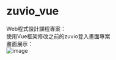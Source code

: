 # zuvio_vue

Web程式設計課程專案：  
使用Vue框架修改之前的zuvio登入畫面專案  
畫面展示：  
![image](https://github.com/user-attachments/assets/6ce00595-6e87-441a-b4c8-1cc838289609)
